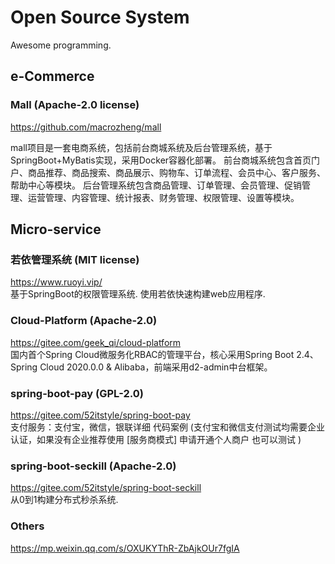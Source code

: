 # Open Source System
Awesome programming.

## e-Commerce
### Mall (Apache-2.0 license)
https://github.com/macrozheng/mall  

mall项目是一套电商系统，包括前台商城系统及后台管理系统，基于SpringBoot+MyBatis实现，采用Docker容器化部署。 前台商城系统包含首页门户、商品推荐、商品搜索、商品展示、购物车、订单流程、会员中心、客户服务、帮助中心等模块。 后台管理系统包含商品管理、订单管理、会员管理、促销管理、运营管理、内容管理、统计报表、财务管理、权限管理、设置等模块。  


## Micro-service
### 若依管理系统 (MIT license)
https://www.ruoyi.vip/  
基于SpringBoot的权限管理系统. 使用若依快速构建web应用程序.

### Cloud-Platform (Apache-2.0)
https://gitee.com/geek_qi/cloud-platform  
国内首个Spring Cloud微服务化RBAC的管理平台，核心采用Spring Boot 2.4、Spring Cloud 2020.0.0 & Alibaba，前端采用d2-admin中台框架。  

### spring-boot-pay (GPL-2.0)
https://gitee.com/52itstyle/spring-boot-pay  
支付服务：支付宝，微信，银联详细 代码案例 (支付宝和微信支付测试均需要企业认证，如果没有企业推荐使用 [服务商模式] 申请开通个人商户 也可以测试 )  

### spring-boot-seckill (Apache-2.0)
https://gitee.com/52itstyle/spring-boot-seckill  
从0到1构建分布式秒杀系统.  


### Others
https://mp.weixin.qq.com/s/OXUKYThR-ZbAjkOUr7fgIA   